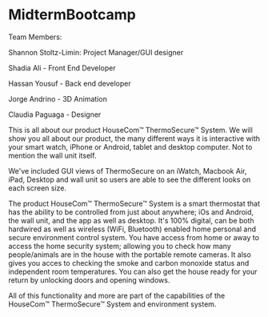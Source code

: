 # MidtermBootcamp

Team Members:

Shannon Stoltz-Limin: Project Manager/GUI designer

Shadia Ali - Front End Developer

Hassan Yousuf - Back end developer

Jorge Andrino - 3D Animation

Claudia Paguaga - Designer

This is all about our product HouseCom™ ThermoSecure™ System. We will show you all about our product, the many different ways it is interactive with your smart watch, iPhone or Android, tablet and desktop computer. Not to mention the wall unit itself. 

We've included GUI views of ThermoSecure on an iWatch, Macbook Air, iPad, Desktop and wall unit so users are able to see the different looks on each screen size.

The product HouseCom™ ThermoSecure™ System is a smart thermostat that has the ability to be controlled from just about anywhere; iOs and Android, the wall unit, and the app as well as desktop. It's 100% digital, can be both hardwired as well as wireless (WiFi, Bluetooth) enabled home personal and secure environment control system. You have access from home or away to access the home security system; allowing you to check how many people/animals are in the house with the portable remote cameras. It also gives you acces to checking the smoke and carbon monoxide status and independent room temperatures. You can also get the house ready for your return by unlocking doors and opening windows.

All of this functionality and more are part of the capabilities of the HouseCom™
ThermoSecure™ System and environment system.

